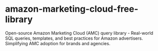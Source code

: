 # amazon-marketing-cloud-free-library
Open-source Amazon Marketing Cloud (AMC) query library - Real-world SQL queries, templates, and best practices for Amazon advertisers. Simplifying AMC adoption for brands and agencies.
